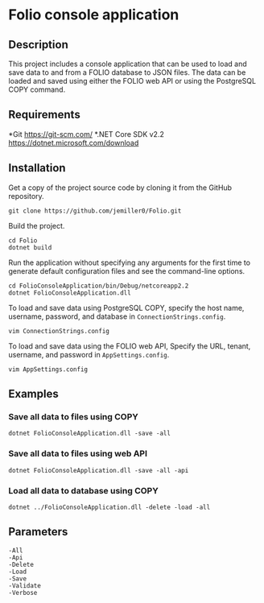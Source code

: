 # Folio console application

## Description

This project includes a console application that can be used to load and save data to and from a FOLIO database to JSON files. The data can be loaded and saved using either the FOLIO web API or using the PostgreSQL COPY command.

## Requirements

*Git https://git-scm.com/
*.NET Core SDK v2.2 https://dotnet.microsoft.com/download

## Installation

Get a copy of the project source code by cloning it from the GitHub repository.

```
git clone https://github.com/jemiller0/Folio.git
```

Build the project.

```
cd Folio
dotnet build
```

Run the application without specifying any arguments for the first time to generate default configuration files and see the command-line options.

```
cd FolioConsoleApplication/bin/Debug/netcoreapp2.2
dotnet FolioConsoleApplication.dll
```

To load and save data using PostgreSQL COPY, specify the host name, username, password, and database in `ConnectionStrings.config`.

```
vim ConnectionStrings.config
```

To load and save data using the FOLIO web API, Specify the URL, tenant, username, and password in `AppSettings.config`.

```
vim AppSettings.config
```

## Examples

### Save all data to files using COPY

```
dotnet FolioConsoleApplication.dll -save -all
```

### Save all data to files using web API

```
dotnet FolioConsoleApplication.dll -save -all -api
```

### Load all data to database using COPY

```
dotnet ../FolioConsoleApplication.dll -delete -load -all
```

## Parameters

```
-All
-Api
-Delete
-Load
-Save
-Validate
-Verbose
```
